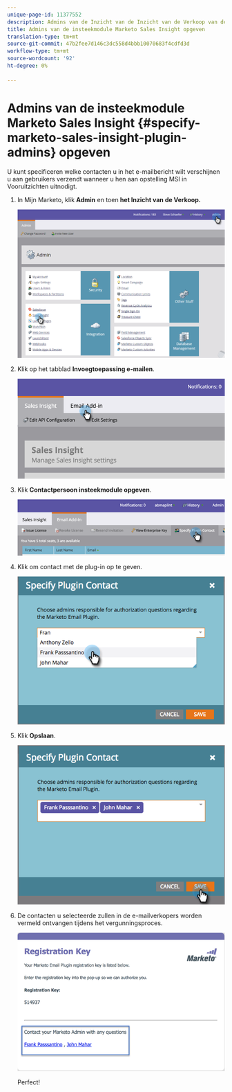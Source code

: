 ```yaml
---
unique-page-id: 11377552
description: Admins van de Inzicht van de Inzicht van de Verkoop van de Marketo - Marketo Docs - de Documentatie van het Product specificeren
title: Admins van de insteekmodule Marketo Sales Insight opgeven
translation-type: tm+mt
source-git-commit: 47b2fee7d146c3dc558d4bbb10070683f4cdfd3d
workflow-type: tm+mt
source-wordcount: '92'
ht-degree: 0%

---
```



# Admins van de insteekmodule Marketo Sales Insight {#specify-marketo-sales-insight-plugin-admins} opgeven

U kunt specificeren welke contacten u in het e-mailbericht wilt verschijnen u aan gebruikers verzendt wanneer u hen aan opstelling MSI in Vooruitzichten uitnodigt.

1. In Mijn Marketo, klik **Admin** en toen **het Inzicht van de Verkoop.**

   ![](assets/image2016-7-25-14-3a12-3a59.png)

1. Klik op het tabblad **Invoegtoepassing e-mailen**.

   ![](assets/image2016-7-25-14-3a2-3a53.png)

1. Klik **Contactpersoon insteekmodule opgeven**.

   ![](assets/image2016-7-25-14-3a7-3a27.png)

1. Klik om contact met de plug-in op te geven.

   ![](assets/image2016-8-25-11-3a21-3a38.png)

1. Klik **Opslaan**.

   ![](assets/image2016-8-25-11-3a17-3a7.png)

1. De contacten u selecteerde zullen in de e-mailverkopers worden vermeld ontvangen tijdens het vergunningsproces.

   ![](assets/image2016-8-25-11-3a33-3a33.png)

   Perfect!

